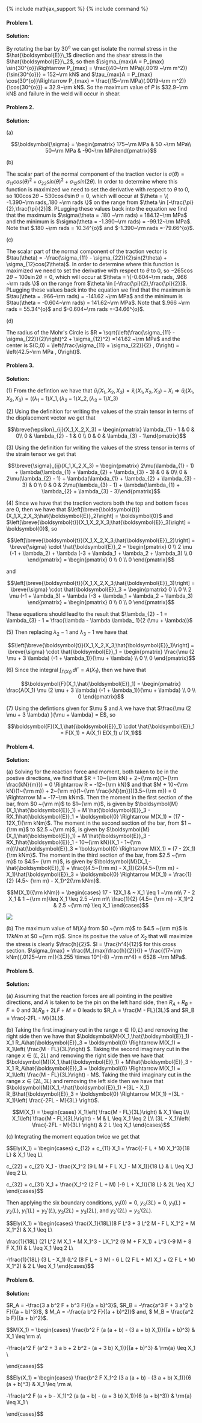 {% include mathjax_support %}
{% include command %}

#### Problem 1. 

**Solution:**

By rotating the bar by $30^{o}$ we can get isolate the normal stress in the $\hat{\boldsymbol{E}}\_1$  direction and the shear stress in the $\hat{\boldsymbol{E}}\_2$, so then $\sigma_{max}A = P_{max} \sin{30^{o}}\Rightarrow P_{max} = \frac{(40~\rm MPa)(.0019 ~\rm m^2)}{\sin{30^{o}}} = 152~\rm kN$ and $\tau_{max}A = P_{max} \cos{30^{o}}\Rightarrow P_{max} = \frac{(15~\rm MPa)(.0019~\rm m^2)}{\cos{30^{o}}} = 32.9~\rm kN$. So the maximum value of $P$ is $32.9~\rm kN$ and failure in the weld will occur in shear. 

#### Problem 2. 


**Solution:**

(a)

$$\boldsymbol{\sigma} = \begin{pmatrix} 175~\rm MPa & 50 ~\rm MPa\\ 50~\rm MPa & -90~\rm MPa\end{pmatrix}$$

(b)

The scalar part of the normal component of the traction vector is $\sigma(\theta) = \sigma_{11}cos(\theta)^2 + \sigma_{22}sin(\theta)^2 + \sigma_{12}sin(2\theta)$. In order to determine where this function is maximized we need to set the derivative with respect to $\theta$ to $0$, so $100 \cos{2 \theta} - 530 \cos{\theta}\sin{\theta} = 0$, which will occur at $\theta = \{ -1.390~\rm rads,.180 ~\rm rads \}$ on the range from $\theta \in [-\frac{\pi}{2},\frac{\pi}{2}]$. PLugging these values back into the equation we find that the maximum is $\sigma(\theta = .180 ~\rm rads) = 184.12~\rm MPa$ and the minimum is $\sigma(\theta = -1.390~\rm rads) = -99.12~\rm MPa$. Note that $.180 ~\rm rads = 10.34^{o}$ and  $-1.390~\rm rads =-79.66^{o}$.

(c) 

The scalar part of the normal component of the traction vector is $\tau(\theta) = -\frac{\sigma_{11} - \sigma_{22}}{2}sin(2\theta) + \sigma_{12}cos(2\theta)$. In order to determine where this function is maximized we need to set the derivative with respect to $\theta$ to $0$, so $-265 \cos{2 \theta} - 100 \sin{2\theta} = 0$, which will occur at $\theta = \{-0.604~\rm rads, .966 ~\rm rads \}$ on the range from $\theta \in [-\frac{\pi}{2},\frac{\pi}{2}]$. PLugging these values back into the equation we find that the maximum is $\tau(\theta = .966~\rm rads) = -141.62 ~\rm MPa$ and the minimum is $\tau(\theta = -0.604~\rm rads) = 141.62~\rm MPa$. Note that $.966 ~\rm rads = 55.34^{o}$ and  $-0.604~\rm rads =-34.66^{o}$.

(d) 

The radius of the Mohr's Circle is $R = \sqrt{\left(\frac{\sigma_{11} - \sigma_{22}}{2}\right)^2 + \sigma_{12}^2} =141.62 ~\rm MPa$ and the center is $(C,0) = \left(\frac{\sigma_{11} + \sigma_{22}}{2} , 0\right) = \left(42.5~\rm MPa , 0\right)$.

#### Problem 3. 

**Solution:**

(1) From the defintion we have that $\breve{u}_i(X_1,X_2,X_3) = \breve{x}_i(X_1,X_2,X_3)-X_i \Rightarrow \breve{u}_i(X_1,X_2,X_3) = ((\lambda_{1} - 1)X\_{1}, (\lambda_{2} - 1)X\_{2}, (\lambda_{3} - 1)X\_{3})$

(2) Using the definition for writing the values of the strain tensor in terms of the displacement vector we get that 

$$\breve{\epsilon}_{ij}(X_1,X_2,X_3) = \begin{pmatrix} \lambda_{1} - 1 & 0 & 0\\ 0 & \lambda_{2} - 1 & 0 \\ 0 & 0 & \lambda_{3} - 1\end{pmatrix}$$

(3) Using the definition for writing the values of the stress tensor in terms of the strain tensor we get that 

$$\breve{\sigma}_{ij}(X_1,X_2,X_3) = \begin{pmatrix} 2\mu(\lambda_{1} - 1) + \lambda(\lambda_{1} + \lambda_{2} + \lambda_{3} - 3) & 0 & 0\\ 0 & 2\mu(\lambda_{2} - 1) + \lambda(\lambda_{1} + \lambda_{2} + \lambda_{3} - 3) & 0 \\ 0 & 0 & 2\mu(\lambda_{3} - 1) + \lambda(\lambda_{1} + \lambda_{2} + \lambda_{3} - 3)\end{pmatrix}$$

(4) Since we have that the traction vectors both the top and bottom faces are $0$, then we have that $\left[\breve{\boldsymbol{t}}(X_1,X_2,X_3;\hat{\boldsymbol{E}}_2)\right] = \boldsymbol{0}$ and $\left[\breve{\boldsymbol{t}}(X_1,X_2,X_3;\hat{\boldsymbol{E}}_3)\right] = \boldsymbol{0}$, so 

$$\left[\breve{\boldsymbol{t}}(X_1,X_2,X_3;\hat{\boldsymbol{E}}_2)\right]  = \breve{\sigma} \cdot \hat{\boldsymbol{E}}_2 = \begin{pmatrix} 0 \\ 2 \mu (-1 + \lambda_2) + \lambda (-3 + \lambda_1 + \lambda_2 + \lambda_3) \\ 0 \end{pmatrix} = \begin{pmatrix} 0 \\ 0 \\ 0 \end{pmatrix}$$

and 

$$\left[\breve{\boldsymbol{t}}(X_1,X_2,X_3;\hat{\boldsymbol{E}}_3)\right] = \breve{\sigma} \cdot \hat{\boldsymbol{E}}_3  = \begin{pmatrix} 0 \\ 0 \\ 2 \mu (-1 + \lambda_3) + \lambda (-3 + \lambda_1 + \lambda_2 + \lambda_3) \end{pmatrix} = \begin{pmatrix} 0 \\ 0 \\ 0 \end{pmatrix}$$

These equations should lead to the result that $\lambda_{2} - 1 = \lambda_{3} - 1 = \frac{\lambda - \lambda \lambda_ 1}{2 (\mu + \lambda)}$


(5) Then replacing $\lambda_{2} - 1$ and $\lambda_{3} - 1$ we have that 

$$\left[\breve{\boldsymbol{t}}(X_1,X_2,X_3;\hat{\boldsymbol{E}}_1)\right] = \breve{\sigma} \cdot \hat{\boldsymbol{E}}_1 = \begin{pmatrix} \frac{\mu  (2 \mu  + 3 \lambda) (-1 + \lambda_1)}{\mu + \lambda} \\ 0 \\ 0 \end{pmatrix}$$

(6) Since the integral $\int_{\Gamma(X_1)} \, d\Gamma = A(X_1)$, then we have that 

 $$\boldsymbol{F}(X_1,\hat{\boldsymbol{E}}_1) = \begin{pmatrix} \frac{A(X_1) \mu  (2 \mu  + 3 \lambda) (-1 + \lambda_1)}{\mu + \lambda} \\ 0 \\ 0 \end{pmatrix}$$

(7)  Using the defintions given for $\mu $ and $\lambda$ we have that $\frac{\mu  (2 \mu  + 3 \lambda) }{\mu + \lambda} = E$, so

$$\boldsymbol{F}(X_1,\hat{\boldsymbol{E}}_1) \cdot \hat{\boldsymbol{E}}_1 = F(X_1) = A(X_1) E(X_1) u'(X_1)$$



#### Problem 4. 


**Solution:**


(a) Solving for the reaction force and moment, both taken to be in the postive directions, we find that $R + 10~{\rm kN} + 2~{\rm m}(1~{\rm \frac{kN}{m}}) = 0 \Rightarrow R = -12~{\rm kN}$ and that $M + 10~{\rm kN}(1~{\rm m}) + 2~{\rm m}(1~{\rm \frac{kN}{m}})(3.5~{\rm m}) = 0 \Rightarrow M = -17~\rm kNm$. Then the moment in the first section of the bar, from $0 ~{\rm m}$ to $1~{\rm m}$, is given by $\boldsymbol{M}(X_1,\hat{\boldsymbol{E}}_1) + M \hat{\boldsymbol{E}}_3 - RX_1\hat{\boldsymbol{E}}_1 = \boldsymbol{0} \Rightarrow M(X_1) = (17 - 12X_1){\rm kNm}$. The moment in the second section of the bar, from $1 ~{\rm m}$ to $2.5 ~{\rm m}$, is given by $\boldsymbol{M}(X_1,\hat{\boldsymbol{E}}_1) + M \hat{\boldsymbol{E}}_3 - RX_1\hat{\boldsymbol{E}}_1 - 10~{\rm kN}(X_1 - 1~{\rm m})\hat{\boldsymbol{E}}_3 = \boldsymbol{0} \Rightarrow M(X_1) = (7 - 2X_1){\rm kNm}$. The moment in the third section of the bar, from $2.5 ~{\rm m}$ to $4.5~ {\rm m}$, is given by $\boldsymbol{M}(X_1,-\hat{\boldsymbol{E}}_1) + \frac{(4.5~{\rm m} - X_1)}{2}(4.5~{\rm m} - X_1)\hat{\boldsymbol{E}}_3 = \boldsymbol{0} \Rightarrow M(X_1) = \frac{1}{2}  (4.5~ {\rm m} - X_1)^2{\rm kNm}$.

$$M(X_1)({\rm kNm}) = \begin{cases}
17 - 12X_1  & ~ X_1 \leq 1 ~\rm m\\
7 - 2 X_1  & 1 ~{\rm m}\leq X_1 \leq 2.5 ~\rm m\\
\frac{1}{2}  (4.5~ {\rm m} - X_1)^2  & 2.5 ~{\rm m} \leq X_1
\end{cases}$$

![](FS2.PNG)

(b) The maximum value of $M(X_1)$ from $0 ~{\rm m}$ to $4.5 ~{\rm m}$ is $17kNm$ at $0 ~{\rm m}$. Since its positve the value of $X_2$ that will maximize the stress is clearly $\frac{h}{2}$. $I = \frac{h^4}{12}$ for this cross section. $\sigma_{max} = \frac{M_{max}\frac{h}{2}}{I} = \frac{(17~\rm kNm)(.0125~\rm m)}{3.255 \times 10^{-8} ~\rm m^4} = 6528 ~\rm MPa$.


#### Problem 5. 


**Solution:**


(a) Assuming that the reaction forces are all pointing in the positive directions, and $A$ is taken to be the pin on the left hand side, then $R_A + R_B + F = 0$ and $3LR_B + 2LF + M = 0$ leads to $R_A = \frac{M - FL}{3L}$ and $R_B = \frac{-2FL - M}{3L}$.

(b) Taking the first imaginary cut in the range $x\in(0,L)$ and removing the right side then we have that $\boldsymbol{M}(X_1,\hat{\boldsymbol{E}}_1) - X_1 R_A\hat{\boldsymbol{E}}_3 = \boldsymbol{0} \Rightarrow M(X_1) = X_1\left( \frac{M - FL}{3L}\right) $. Taking the second imaginary cut in the range $x\in(L,2L)$ and removing the right side then we have that $\boldsymbol{M}(X_1,\hat{\boldsymbol{E}}_1) + M\hat{\boldsymbol{E}}_3 - X_1 R_A\hat{\boldsymbol{E}}_3 = \boldsymbol{0} \Rightarrow M(X_1) = X_1\left( \frac{M - FL}{3L}\right) - M$. Taking the third imaginary cut in the range $x\in(2L,3L)$ and removing the left side then we have that $\boldsymbol{M}(X_1,-\hat{\boldsymbol{E}}_1) +(3L -  X_1) R_B\hat{\boldsymbol{E}}_3 = \boldsymbol{0} \Rightarrow M(X_1) =(3L - X_1)\left( \frac{-2FL - M}{3L} \right)$.



$$M(X_1) = \begin{cases}
X_1\left( \frac{M - FL}{3L}\right)  &  X_1 \leq  L\\
X_1\left( \frac{M - FL}{3L}\right) - M &  L \leq X_1 \leq 2  L\\
(3L - X_1)\left( \frac{-2FL - M}{3L} \right)  & 2  L \leq X_1
\end{cases}$$

(c) Integrating the moment equation twice we get that  

$$EIy(X_1) = \begin{cases}
c_{12} + c_{11} X_1 + \frac{(-F L + M) X_1^3}{18 L}  &  X_1 \leq  L\\

c_{22} + c_{21} X_1 - \frac{X_1^2 (9 L M + F L X_1 - M X_1)}{18 L} &  L \leq X_1 \leq 2  L\\

c_{32} + c_{31} X_1 + \frac{X_1^2 (2 F L + M) (-9 L + X_1)}{18 L} & 2L \leq X_1
\end{cases}$$

Then applying the six boundary conditions, $y_1(0) = 0$, $y_3(3L) = 0$, $y_1(L) = y_2(L)$, $y_1'(L) = y_2'(L)$, $y_3(2L) = y_3(2L)$, and $y_2'(2L) = y_3'(2L)$. 


$$EIy(X_1) = \begin{cases}
\frac{X_1}{18L}(8 F L^3 + 3 L^2 M - F L X_1^2 + M X_1^2)  &  X_1 \leq   L\\

\frac{1}{18L} (21 L^2 M X_1 + M X_1^3 - LX_1^2 (9 M + F X_1) + L^3 (-9 M + 8 F X_1)) &  L \leq X_1 \leq 2  L\\

-\frac{1}{18L} (3 L - X_1) (L^2 (8 F L + 3 M) - 6 L (2 F L + M) X_1 + (2 F L + M) X_1^2)  & 2  L \leq X_1
\end{cases}$$


#### Problem 6. 


**Solution:**

$R_A = -\frac{3 a b^2 F + b^3 F}{(a + b)^3}$,  $R_B = -\frac{a^3 F + 3 a^2 b F}{(a + b)^3}$, $ M_A = -\frac{a b^2 F}{(a + b)^2)}$ and, $ M_B = \frac{a^2 b F}{(a + b)^2}$.


$$M(X_1) = \begin{cases}
\frac{b^2 F (a (a + b) - (3 a + b) X_1)}{(a + b)^3}  &  X_1 \leq  \rm a\\

-\frac{a^2 F (a^2 + 3 a b + 2 b^2 - (a + 3 b) X_1)}{(a + b)^3} & \rm{a} \leq X_1 \\

\end{cases}$$

$$EIy(X_1) = \begin{cases}
\frac{b^2 F X_1^2 (3 a (a + b) - (3 a + b) X_1)}{6 (a + b)^3}  &  X_1 \leq  \rm a\\

-\frac{a^2 F (a + b - X_1)^2 (a (a + b) - (a + 3 b) X_1)}{6 (a + b)^3)} & \rm{a} \leq X_1 \\

\end{cases}$$